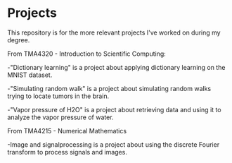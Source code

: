 # Projects

This repository is for the more relevant projects I've worked on during my degree.

From TMA4320 - Introduction to Scientific Computing:

-"Dictionary learning" is a project about applying dictionary learning on the MNIST dataset.

-"Simulating random walk" is a project about simulating random walks trying to locate tumors in the brain.

-"Vapor pressure of H2O" is a project about retrieving data and using it to analyze the vapor pressure of water.

From TMA4215 - Numerical Mathematics

-Image and signalprocessing is a project about using the discrete Fourier transform to process signals and images.
